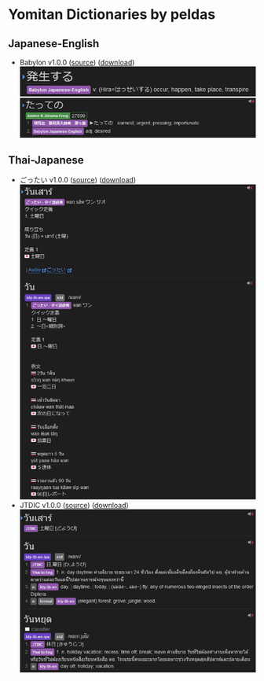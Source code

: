 # Yomitan Dictionaries by peldas

## Japanese-English
- Babylon v1.0.0 ([source](babylon)) ([download](https://github.com/peldas/yomitan-dicts/releases/tag/babylon))
![example](https://raw.githubusercontent.com/peldas/yomitan-dicts/main/babylon/example.png)
![example2](https://raw.githubusercontent.com/peldas/yomitan-dicts/main/babylon/example2.png)

## Thai-Japanese
- ごったい v1.0.0 ([source](gottai)) ([download](https://github.com/peldas/yomitan-dicts/releases/tag/gottai))
![example](https://raw.githubusercontent.com/peldas/yomitan-dicts/main/gottai/example.png)
- JTDIC v1.0.0 ([source](JTDIC)) ([download](https://github.com/peldas/yomitan-dicts/releases/tag/JTDIC))
![example](https://raw.githubusercontent.com/peldas/yomitan-dicts/main/JTDIC/example.png)